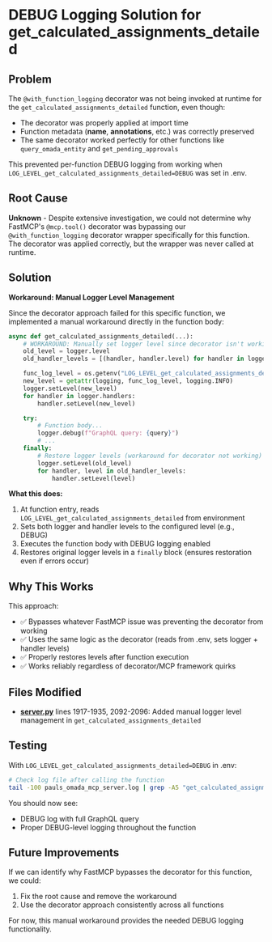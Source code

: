 # DEBUG Logging Solution for get_calculated_assignments_detailed

## Problem
The `@with_function_logging` decorator was not being invoked at runtime for the `get_calculated_assignments_detailed` function, even though:
- The decorator was properly applied at import time
- Function metadata (__name__, __annotations__, etc.) was correctly preserved
- The same decorator worked perfectly for other functions like `query_omada_entity` and `get_pending_approvals`

This prevented per-function DEBUG logging from working when `LOG_LEVEL_get_calculated_assignments_detailed=DEBUG` was set in .env.

## Root Cause
**Unknown** - Despite extensive investigation, we could not determine why FastMCP's `@mcp.tool()` decorator was bypassing our `@with_function_logging` decorator wrapper specifically for this function. The decorator was applied correctly, but the wrapper was never called at runtime.

## Solution
**Workaround: Manual Logger Level Management**

Since the decorator approach failed for this specific function, we implemented a manual workaround directly in the function body:

```python
async def get_calculated_assignments_detailed(...):
    # WORKAROUND: Manually set logger level since decorator isn't working for this function
    old_level = logger.level
    old_handler_levels = [(handler, handler.level) for handler in logger.handlers]

    func_log_level = os.getenv("LOG_LEVEL_get_calculated_assignments_detailed", LOG_LEVEL).upper()
    new_level = getattr(logging, func_log_level, logging.INFO)
    logger.setLevel(new_level)
    for handler in logger.handlers:
        handler.setLevel(new_level)

    try:
        # Function body...
        logger.debug(f"GraphQL query: {query}")
        # ...
    finally:
        # Restore logger levels (workaround for decorator not working)
        logger.setLevel(old_level)
        for handler, level in old_handler_levels:
            handler.setLevel(level)
```

**What this does:**
1. At function entry, reads `LOG_LEVEL_get_calculated_assignments_detailed` from environment
2. Sets both logger and handler levels to the configured level (e.g., DEBUG)
3. Executes the function body with DEBUG logging enabled
4. Restores original logger levels in a `finally` block (ensures restoration even if errors occur)

## Why This Works
This approach:
- ✅ Bypasses whatever FastMCP issue was preventing the decorator from working
- ✅ Uses the same logic as the decorator (reads from .env, sets logger + handler levels)
- ✅ Properly restores levels after function execution
- ✅ Works reliably regardless of decorator/MCP framework quirks

## Files Modified
- **[server.py](server.py)** lines 1917-1935, 2092-2096: Added manual logger level management in `get_calculated_assignments_detailed`

## Testing
With `LOG_LEVEL_get_calculated_assignments_detailed=DEBUG` in .env:

```bash
# Check log file after calling the function
tail -100 pauls_omada_mcp_server.log | grep -A5 "get_calculated_assignments_detailed"
```

You should now see:
- DEBUG log with full GraphQL query
- Proper DEBUG-level logging throughout the function

## Future Improvements
If we can identify why FastMCP bypasses the decorator for this function, we could:
1. Fix the root cause and remove the workaround
2. Use the decorator approach consistently across all functions

For now, this manual workaround provides the needed DEBUG logging functionality.
